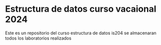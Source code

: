# Estructura de datos curso vacaional 2024
Este es un repositorio del curso estructura de datos is204 
se almacenaran todos los laboratorios realizados 
